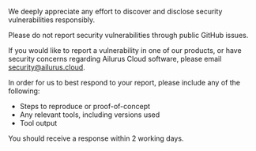 We deeply appreciate any effort to discover and disclose security vulnerabilities responsibly.

Please do not report security vulnerabilities through public GitHub issues.

If you would like to report a vulnerability in one of our products, or have security concerns regarding Ailurus Cloud software, please email [security@ailurus.cloud](mailto:security@ailurus.cloud).

In order for us to best respond to your report, please include any of the following:

* Steps to reproduce or proof-of-concept
* Any relevant tools, including versions used
* Tool output

You should receive a response within 2 working days.